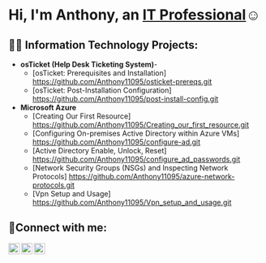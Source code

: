 <h1>Hi, I'm Anthony, an <a href="https://linkedin.com/in/AnthonyHamilton">IT Professional</a>☺</h1>

<h2>👨‍💻 Information Technology Projects:</h2>

- <b>osTicket (Help Desk Ticketing System)</b>-
  - [osTicket: Prerequisites and Installation] https://github.com/Anthony11095/osticket-prereqs.git
  - [osTicket: Post-Installation Configuration] https://github.com/Anthony11095/post-install-config.git
- <b>Microsoft Azure</b>
  - [Creating Our First Resource] https://github.com/Anthony11095/Creating_our_first_resource.git
  - [Configuring On-premises Active Directory within Azure VMs] https://github.com/Anthony11095/configure-ad.git
  - [Active Directory Enable, Unlock, Reset] https://github.com/Anthony11095/configure_ad_passwords.git
  - [Network Security Groups (NSGs) and Inspecting Network Protocols] https://github.com/Anthony11095/azure-network-protocols.git
  - [Vpn Setup and Usage] https://github.com/Anthony11095/Vpn_setup_and_usage.git
<h2>🤳Connect with me:</h2>

[<img align="left" alt="Josh | Twitter" width="22px" src="https://cdn.jsdelivr.net/npm/simple-icons@v3/icons/twitter.svg" />][twitter]
[<img align="left" alt="Josh | LinkedIn" width="22px" src="https://cdn.jsdelivr.net/npm/simple-icons@v3/icons/linkedin.svg" />][linkedin]
[<img align="left" alt="Josh | Instagram" width="22px" src="https://cdn.jsdelivr.net/npm/simple-icons@v3/icons/instagram.svg" />][instagram]

[twitter]: https://twitter.com/Anthony
[instagram]: https://www.instagram.com/Anthony
[linkedin]: https://linkedin.com/in/Anthony
